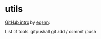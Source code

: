# utils
[GitHub intro](https://github.com/egenn/egenn.github.io/blob/master/docs/GitHubIntro_GennatasED.pdf) by [egenn](https://github.com/egenn):

List of tools:
gitpushall        git add / commit /push
